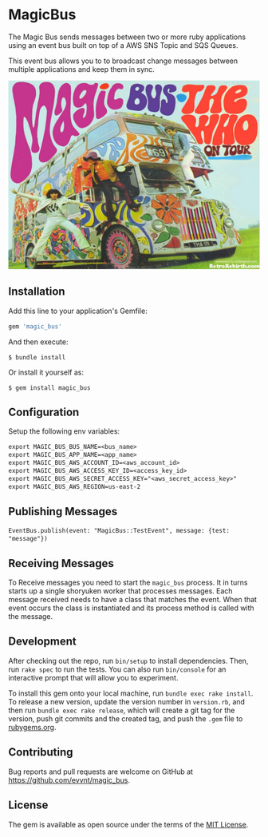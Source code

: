# MagicBus

The Magic Bus sends messages between two or more ruby applications using an event bus 
built on top of a AWS SNS Topic and SQS Queues.

This event bus allows you to to broadcast change messages between multiple applications and keep them in sync.

[![Magic Bus](img/magic_bus.jpg)](https://www.youtube.com/watch?v=bl9bvuAV-Ao)

## Installation

Add this line to your application's Gemfile:

```ruby
gem 'magic_bus'
```

And then execute:

    $ bundle install

Or install it yourself as:

    $ gem install magic_bus

## Configuration
Setup the following env variables:
```
export MAGIC_BUS_BUS_NAME=<bus_name>
export MAGIC_BUS_APP_NAME=<app_name>
export MAGIC_BUS_AWS_ACCOUNT_ID=<aws_account_id>
export MAGIC_BUS_AWS_ACCESS_KEY_ID=<access_key_id>
export MAGIC_BUS_AWS_SECRET_ACCESS_KEY="<aws_secret_access_key>"
export MAGIC_BUS_AWS_REGION=us-east-2
```

## Publishing Messages

```
EventBus.publish(event: "MagicBus::TestEvent", message: {test: "message"})
```

## Receiving Messages
To Receive messages you need to start the `magic_bus` process. 
It in turns starts up a single shoryuken worker that processes messages.
Each message received needs to have a class that matches the event.
When that event occurs the class is instantiated and its process method is called with the message.

## Development

After checking out the repo, run `bin/setup` to install dependencies. Then, run `rake spec` to run the tests. 
You can also run `bin/console` for an interactive prompt that will allow you to experiment.

To install this gem onto your local machine, run `bundle exec rake install`. 
To release a new version, update the version number in `version.rb`, and then run `bundle exec rake release`, which will create a git tag for the version, push git commits and the created tag, and push the `.gem` file to [rubygems.org](https://rubygems.org).

## Contributing

Bug reports and pull requests are welcome on GitHub at https://github.com/evvnt/magic_bus.

## License

The gem is available as open source under the terms of the [MIT License](https://opensource.org/licenses/MIT).
